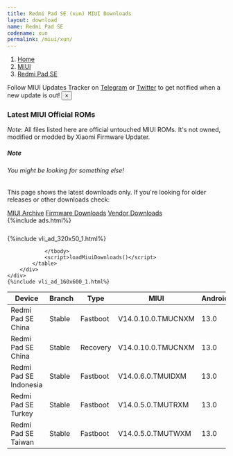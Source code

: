 ```yaml
---
title: Redmi Pad SE (xun) MIUI Downloads
layout: download
name: Redmi Pad SE
codename: xun
permalink: /miui/xun/
---
```

<nav aria-label="breadcrumb">
    <ol class="breadcrumb">
        <li class="breadcrumb-item"><a href="/">Home</a></li>
        <li class="breadcrumb-item"><a href="/miui/">MIUI</a></li>
        <li class="breadcrumb-item active" aria-current="page"><a href="/miui/xun/">Redmi Pad SE</a></li>
    </ol>
</nav>
<div class="alert alert-primary alert-dismissible fade show" role="alert">
    Follow MIUI Updates Tracker on <a href="https://t.me/MIUIUpdatesTracker" class="alert-link">Telegram</a>
     or <a href="https://twitter.com/MiFwUpdater" class="alert-link">Twitter</a> to get notified when a new update is out!
    <button type="button" class="close" data-dismiss="alert" aria-label="Close">
        <span aria-hidden="true">&times;</span>
    </button>
</div>

### Latest MIUI Official ROMs
*Note*: All files listed here are official untouched MIUI ROMs. It's not owned, modified or modded by Xiaomi Firmware Updater.
<div class="card">
  <div class="card-body">
    <h5 class="card-title">Note</h5>
    <h6 class="card-subtitle mb-2 text-muted">You might be looking for something else!</h6>
    <p class="card-text">This page shows the latest downloads only.
     If you're looking for older releases or other downloads check:</p>
    <a href="/archive/miui/xun/" class="card-link">MIUI Archive</a>
    <a href="/firmware/xun/" class="card-link">Firmware Downloads</a>
    <a href="/vendor/xun/" class="card-link">Vendor Downloads</a>
  </div>
</div>
{%include ads.html%}
<div class="row justify-content-center">
    <div class="col-10">
        <div class="table-responsive-md" style="margin-top: 25px;">
            {%include vli_ad_320x50_1.html%}
            <table id="miui" class="display dt-responsive nowrap compact table table-striped table-hover table-sm">
                <thead class="thead-dark">
                    <tr>
                        <th data-ref="device">Device</th>
                        <th data-ref="branch">Branch</th>
                        <th data-ref="type">Type</th>
                        <th data-ref="miui">MIUI</th>
                        <th data-ref="android">Android</th>
                        <th data-ref="size">Size</th>
                        <th data-ref="size">Date</th>
                        <th data-ref="link">Link</th>
                    </tr>
                </thead>
                <tbody>
                <tr><td>Redmi Pad SE China</td><td>Stable</td><td>Fastboot</td><td>V14.0.10.0.TMUCNXM</td><td>13.0</td><td>5.0 GB</td><td>2024-02-18</td><td><a href="/miui/xun/stable/V14.0.10.0.TMUCNXM/">Download</a></td></tr>
<tr><td>Redmi Pad SE China</td><td>Stable</td><td>Recovery</td><td>V14.0.10.0.TMUCNXM</td><td>13.0</td><td>4.0 GB</td><td>2024-02-23</td><td><a href="/miui/xun/stable/V14.0.10.0.TMUCNXM/">Download</a></td></tr>
<tr><td>Redmi Pad SE Indonesia</td><td>Stable</td><td>Fastboot</td><td>V14.0.6.0.TMUIDXM</td><td>13.0</td><td>4.6 GB</td><td>2024-02-22</td><td><a href="/miui/xun/stable/V14.0.6.0.TMUIDXM/">Download</a></td></tr>
<tr><td>Redmi Pad SE Turkey</td><td>Stable</td><td>Fastboot</td><td>V14.0.5.0.TMUTRXM</td><td>13.0</td><td>4.5 GB</td><td>2024-02-29</td><td><a href="/miui/xun/stable/V14.0.5.0.TMUTRXM/">Download</a></td></tr>
<tr><td>Redmi Pad SE Taiwan</td><td>Stable</td><td>Fastboot</td><td>V14.0.5.0.TMUTWXM</td><td>13.0</td><td>4.5 GB</td><td>2024-02-27</td><td><a href="/miui/xun/stable/V14.0.5.0.TMUTWXM/">Download</a></td></tr>

                </tbody>
                <script>loadMiuiDownloads()</script>
            </table>
        </div>
    </div>
    {%include vli_ad_160x600_1.html%}
</div>
